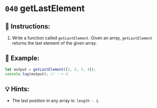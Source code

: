 # `040` getLastElement

## 📝 Instructions:

1. Write a function called `getLastElement`. Given an array, `getLastElement` returns the last element of the given array.

## 📎 Example:

```Javascript
let output = getLastElement([1, 2, 3, 4]);
console.log(output); // --> 4
```

## 💡 Hints:

+ The last position in any array is: `length - 1`.
